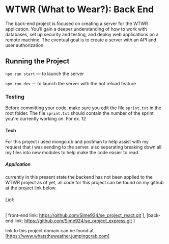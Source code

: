 # WTWR (What to Wear?): Back End

The back-end project is focused on creating a server for the WTWR application. You’ll gain a deeper understanding of how to work with databases, set up security and testing, and deploy web applications on a remote machine. The eventual goal is to create a server with an API and user authorization.

## Running the Project

`npm run start` — to launch the server

`npm run dev` — to launch the server with the hot reload feature

### Testing

Before committing your code, make sure you edit the file `sprint.txt` in the root folder. The file `sprint.txt` should contain the number of the sprint you're currently working on. For ex. 12

#### Tech

For this project i used mongo.db and postman to help assist with my request that i was sending to the server. also separating breaking down all my files into new modules to help make the code easier to read.

##### Application

currently in this present state the backend has not been applied to the WTWR project as of yet, all code for this project can be found on my github at the project link below.

###### Link

[ front-end link: https://github.com/Sime924/se_project_react.git ],
[back-end link: https://github.com/Sime924/se_project_express.git ]

link to this project domain can be found at [https://www.whatstheweather.jumpingcrab.com]
